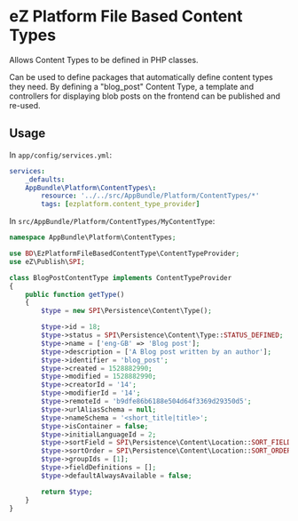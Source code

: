 # eZ Platform File Based Content Types

Allows Content Types to be defined in PHP classes.

Can be used to define packages that automatically define content types they need.
By defining a "blog_post" Content Type, a template and controllers for displaying
blob posts on the frontend can be published and re-used.

## Usage

In `app/config/services.yml`:

```yaml
services:
    _defaults:
    AppBundle\Platform\ContentTypes\:
        resource: '../../src/AppBundle/Platform/ContentTypes/*'
        tags: [ezplatform.content_type_provider]
```

In `src/AppBundle/Platform/ContentTypes/MyContentType`:
```php
namespace AppBundle\Platform\ContentTypes;

use BD\EzPlatformFileBasedContentType\ContentTypeProvider;
use eZ\Publish\SPI;

class BlogPostContentType implements ContentTypeProvider
{
    public function getType()
    {
        $type = new SPI\Persistence\Content\Type();

        $type->id = 18;
        $type->status = SPI\Persistence\Content\Type::STATUS_DEFINED;
        $type->name = ['eng-GB' => 'Blog post'];
        $type->description = ['A Blog post written by an author'];
        $type->identifier = 'blog_post';
        $type->created = 1528882990;
        $type->modified = 1528882990;
        $type->creatorId = '14';
        $type->modifierId = '14';
        $type->remoteId = 'b9dfe86b6188e504d64f3369d29350d5';
        $type->urlAliasSchema = null;
        $type->nameSchema = '<short_title|title>';
        $type->isContainer = false;
        $type->initialLanguageId = 2;
        $type->sortField = SPI\Persistence\Content\Location::SORT_FIELD_PUBLISHED;
        $type->sortOrder = SPI\Persistence\Content\Location::SORT_ORDER_DESC;
        $type->groupIds = [1];
        $type->fieldDefinitions = [];
        $type->defaultAlwaysAvailable = false;

        return $type;
    }
}
```
